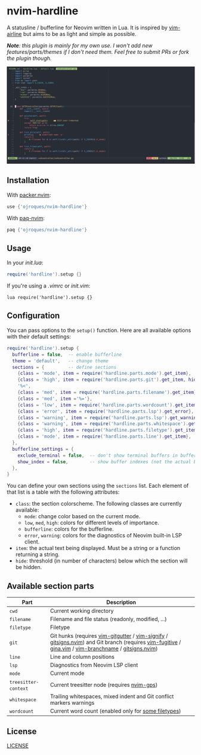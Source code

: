 # nvim-hardline

A statusline / bufferline for Neovim written in Lua. It is inspired by
[vim-airline](https://github.com/vim-airline/vim-airline) but aims to
be as light and simple as possible.

_**Note**: this plugin is mainly for my own use. I won't add new
features/parts/themes if I don't need them. Feel free to submit PRs or fork the
plugin though._

![screenshot](./screenshot.png)

## Installation
With [packer.nvim](https://github.com/wbthomason/packer.nvim):
```lua
use {'ojroques/nvim-hardline'}
```

With [paq-nvim](https://github.com/savq/paq-nvim):
```lua
paq {'ojroques/nvim-hardline'}
```

## Usage
In your *init.lua*:
```lua
require('hardline').setup {}
```

If you're using a *.vimrc* or *init.vim*:
```vim
lua require('hardline').setup {}
```

## Configuration
You can pass options to the `setup()` function. Here are all available options
with their default settings:
```lua
require('hardline').setup {
  bufferline = false,  -- enable bufferline
  theme = 'default',   -- change theme
  sections = {         -- define sections
    {class = 'mode', item = require('hardline.parts.mode').get_item},
    {class = 'high', item = require('hardline.parts.git').get_item, hide = 80},
    '%<',
    {class = 'med', item = require('hardline.parts.filename').get_item},
    {class = 'med', item ='%='},
    {class = 'low', item = require('hardline.parts.wordcount').get_item, hide = 80},
    {class = 'error', item = require('hardline.parts.lsp').get_error},
    {class = 'warning', item = require('hardline.parts.lsp').get_warning},
    {class = 'warning', item = require('hardline.parts.whitespace').get_item},
    {class = 'high', item = require('hardline.parts.filetype').get_item, hide = 80},
    {class = 'mode', item = require('hardline.parts.line').get_item},
  },
  bufferline_settings = {
    exclude_terminal = false,  -- don't show terminal buffers in bufferline
    show_index = false,        -- show buffer indexes (not the actual buffer numbers) in bufferline
  },
}
```

You can define your own sections using the `sections` list. Each element of
that list is a table with the following attributes:
* `class`: the section colorscheme. The following classes are currently
  available:
  * `mode`: change color based on the current mode.
  * `low`, `med`, `high`: colors for different levels of importance.
  * `bufferline`: colors for the bufferline.
  * `error`, `warning`: colors for the diagnostics of Neovim built-in LSP
    client.
* `item`: the actual text being displayed. Must be a string or a function
  returning a string.
* `hide`: threshold (in number of characters) below which the section will be
  hidden.

## Available section parts
| Part | Description |
|------|-------------|
| `cwd` | Current working directory |
| `filename` | Filename and file status (readonly, modified, ...) |
| `filetype` | Filetype |
| `git` | Git hunks (requires [vim-gitgutter](https://github.com/airblade/vim-gitgutter) / [vim-signify](https://github.com/mhinz/vim-signify) / [gitsigns.nvim](https://github.com/lewis6991/gitsigns.nvim)) and Git branch (requires [vim-fugitive](https://github.com/tpope/vim-fugitive) / [gina.vim](https://github.com/lambdalisue/gina.vim) / [vim-branchname](https://github.com/itchyny/vim-gitbranch) / [gitsigns.nvim](https://github.com/lewis6991/gitsigns.nvim)) |
| `line` | Line and column positions |
| `lsp` | Diagnostics from Neovim LSP client |
| `mode` | Current mode |
| `treesitter-context` | Current treesitter node (requires [nvim-gps](https://github.com/SmiteshP/nvim-gps)) |
| `whitespace` | Trailing whitespaces, mixed indent and Git conflict markers warnings |
| `wordcount` | Current word count (enabled only for [some filetypes](https://github.com/ojroques/nvim-hardline/blob/5fc738bb7991f7d7890be14e7a74a50e21f0bd81/lua/hardline/parts/wordcount.lua#L8-L19)) |

## License
[LICENSE](./LICENSE)
